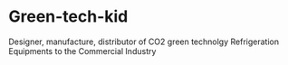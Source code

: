 Green-tech-kid
==============

Designer, manufacture, distributor of CO2 green technolgy  Refrigeration Equipments to the Commercial Industry

